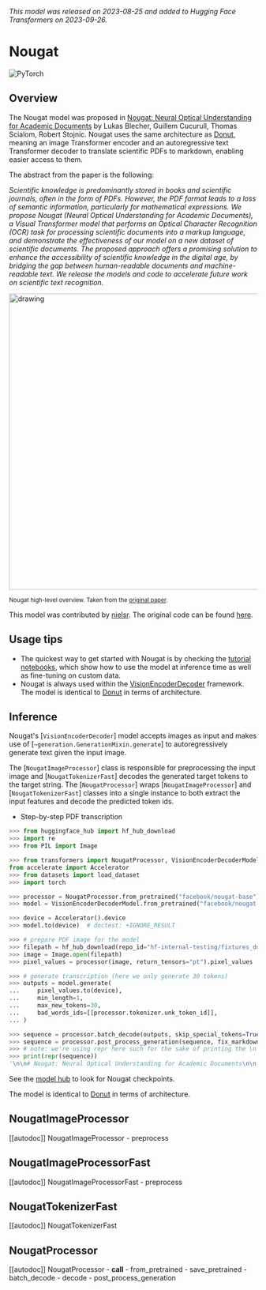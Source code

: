 <!--Copyright 2023 The HuggingFace Team. All rights reserved.

Licensed under the Apache License, Version 2.0 (the "License"); you may not use this file except in compliance with the
License. You may obtain a copy of the License at

http://www.apache.org/licenses/LICENSE-2.0

Unless required by applicable law or agreed to in writing, software distributed under the License is distributed on an
"AS IS" BASIS, WITHOUT WARRANTIES OR CONDITIONS OF ANY KIND, either express or implied. See the License for the

⚠️ Note that this file is in Markdown but contain specific syntax for our doc-builder (similar to MDX) that may not be
rendered properly in your Markdown viewer.

specific language governing permissions and limitations under the License. -->
*This model was released on 2023-08-25 and added to Hugging Face Transformers on 2023-09-26.*

# Nougat

<div class="flex flex-wrap space-x-1">
<img alt="PyTorch" src="https://img.shields.io/badge/PyTorch-DE3412?style=flat&logo=pytorch&logoColor=white">
</div>

## Overview

The Nougat model was proposed in [Nougat: Neural Optical Understanding for Academic Documents](https://huggingface.co/papers/2308.13418) by
Lukas Blecher, Guillem Cucurull, Thomas Scialom, Robert Stojnic. Nougat uses the same architecture as [Donut](donut), meaning an image Transformer
encoder and an autoregressive text Transformer decoder to translate scientific PDFs to markdown, enabling easier access to them.

The abstract from the paper is the following:

*Scientific knowledge is predominantly stored in books and scientific journals, often in the form of PDFs. However, the PDF format leads to a loss of semantic information, particularly for mathematical expressions. We propose Nougat (Neural Optical Understanding for Academic Documents), a Visual Transformer model that performs an Optical Character Recognition (OCR) task for processing scientific documents into a markup language, and demonstrate the effectiveness of our model on a new dataset of scientific documents. The proposed approach offers a promising solution to enhance the accessibility of scientific knowledge in the digital age, by bridging the gap between human-readable documents and machine-readable text. We release the models and code to accelerate future work on scientific text recognition.*

<img src="https://huggingface.co/datasets/huggingface/documentation-images/resolve/main/transformers/model_doc/nougat_architecture.jpg"
alt="drawing" width="600"/>

<small> Nougat high-level overview. Taken from the <a href="https://huggingface.co/papers/2308.13418">original paper</a>. </small>

This model was contributed by [nielsr](https://huggingface.co/nielsr). The original code can be found
[here](https://github.com/facebookresearch/nougat).

## Usage tips

- The quickest way to get started with Nougat is by checking the [tutorial
  notebooks](https://github.com/NielsRogge/Transformers-Tutorials/tree/master/Nougat), which show how to use the model
  at inference time as well as fine-tuning on custom data.
- Nougat is always used within the [VisionEncoderDecoder](vision-encoder-decoder) framework. The model is identical to [Donut](donut) in terms of architecture.

## Inference

Nougat's [`VisionEncoderDecoder`] model accepts images as input and makes use of
[`~generation.GenerationMixin.generate`] to autoregressively generate text given the input image.

The [`NougatImageProcessor`] class is responsible for preprocessing the input image and
[`NougatTokenizerFast`] decodes the generated target tokens to the target string. The
[`NougatProcessor`] wraps [`NougatImageProcessor`] and [`NougatTokenizerFast`] classes
into a single instance to both extract the input features and decode the predicted token ids.

- Step-by-step PDF transcription

```py
>>> from huggingface_hub import hf_hub_download
>>> import re
>>> from PIL import Image

>>> from transformers import NougatProcessor, VisionEncoderDecoderModel
from accelerate import Accelerator
>>> from datasets import load_dataset
>>> import torch

>>> processor = NougatProcessor.from_pretrained("facebook/nougat-base")
>>> model = VisionEncoderDecoderModel.from_pretrained("facebook/nougat-base")

>>> device = Accelerator().device
>>> model.to(device)  # doctest: +IGNORE_RESULT

>>> # prepare PDF image for the model
>>> filepath = hf_hub_download(repo_id="hf-internal-testing/fixtures_docvqa", filename="nougat_paper.png", repo_type="dataset")
>>> image = Image.open(filepath)
>>> pixel_values = processor(image, return_tensors="pt").pixel_values

>>> # generate transcription (here we only generate 30 tokens)
>>> outputs = model.generate(
...     pixel_values.to(device),
...     min_length=1,
...     max_new_tokens=30,
...     bad_words_ids=[[processor.tokenizer.unk_token_id]],
... )

>>> sequence = processor.batch_decode(outputs, skip_special_tokens=True)[0]
>>> sequence = processor.post_process_generation(sequence, fix_markdown=False)
>>> # note: we're using repr here such for the sake of printing the \n characters, feel free to just print the sequence
>>> print(repr(sequence))
'\n\n# Nougat: Neural Optical Understanding for Academic Documents\n\n Lukas Blecher\n\nCorrespondence to: lblecher@'
```

See the [model hub](https://huggingface.co/models?filter=nougat) to look for Nougat checkpoints.

<Tip>

The model is identical to [Donut](donut) in terms of architecture.

</Tip>

## NougatImageProcessor

[[autodoc]] NougatImageProcessor
    - preprocess

## NougatImageProcessorFast

[[autodoc]] NougatImageProcessorFast
    - preprocess

## NougatTokenizerFast

[[autodoc]] NougatTokenizerFast

## NougatProcessor

[[autodoc]] NougatProcessor
    - __call__
    - from_pretrained
    - save_pretrained
    - batch_decode
    - decode
    - post_process_generation
